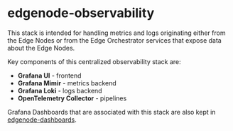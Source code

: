 <!--
SPDX-FileCopyrightText: (C) 2025 Intel Corporation
SPDX-License-Identifier: Apache-2.0
-->

# edgenode-observability

This stack is intended for handling metrics and logs originating either from the Edge Nodes or from the Edge Orchestrator services that expose data about the Edge Nodes.

Key components of this centralized observability stack are:

- **Grafana UI** - frontend
- **Grafana Mimir** - metrics backend
- **Grafana Loki** - logs backend
- **OpenTelemetry Collector** - pipelines

Grafana Dashboards that are associated with this stack are also kept in [edgenode-dashboards](../edgenode-dashboards).
